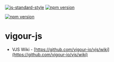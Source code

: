 [![js-standard-style](https://img.shields.io/badge/code%20style-standard-brightgreen.svg?style=flat)](https://github.com/feross/standard)
[![npm version](https://badge.fury.io/js/vigour-js.svg)](https://badge.fury.io/js/vigour-js)

[![npm version](https://nodei.co/npm-dl/vigour-js.png)](https://badge.fury.io/js/vigour-js)

# vigour-js
- VJS Wiki - [https://github.com/vigour-io/vjs/wiki](https://github.com/vigour-io/vjs/wiki)
